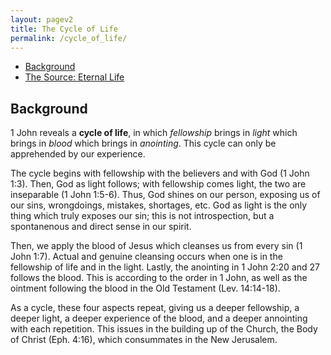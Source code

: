 ```yaml
---
layout: pagev2
title: The Cycle of Life
permalink: /cycle_of_life/
---
```

- [Background](#background)
- [The Source: Eternal Life](#the-source-eternal-life)

## Background

1 John reveals a **cycle of life**, in which *fellowship* brings in *light* which brings in *blood* which brings in *anointing*. This cycle can only be apprehended by our experience. 

The cycle begins with fellowship with the believers and with God (1 John 1:3). Then, God as light follows; with fellowship comes light, the two are inseparable (1 John 1:5-6). Thus, God shines on our person, exposing us of our sins, wrongdoings, mistakes, shortages, etc. God as light is the only thing which truly exposes our sin; this is not introspection, but a spontanenous and direct sense in our spirit.

Then, we apply the blood of Jesus which cleanses us from every sin (1 John 1:7). Actual and genuine cleansing occurs when one is in the fellowship of life and in the light. Lastly, the anointing in 1 John 2:20 and 27 follows the blood. This is according to the order in 1 John, as well as the ointment following the blood in the Old Testament (Lev. 14:14-18).

As a cycle, these four aspects repeat, giving us a deeper fellowship, a deeper light, a deeper experience of the blood, and a deeper annointing with each repetition. This issues in the building up of the Church, the Body of Christ (Eph. 4:16), which consummates in the New Jerusalem.




